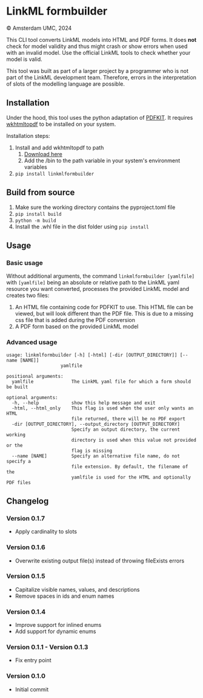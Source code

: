 # LinkML formbuilder
&copy; Amsterdam UMC, 2024

This CLI tool converts LinkML models into HTML and PDF forms. It does **not** check for model validity and thus might crash or show errors when used with an invalid model. Use the official LinkML tools to check whether your model is valid. 

This tool was built as part of a larger project by a programmer who is not part of the LinkML development team. Therefore, errors in the interpretation of slots of the modelling language are possible. 

## Installation
Under the hood, this tool uses the python adaptation of [PDFKIT](https://pypi.org/project/pdfkit/). It requires [wkhtmltopdf](https://wkhtmltopdf.org/index.html) to be installed on your system.

Installation steps:
1. Install and add wkhtmltopdf to path
    1. [Download here](https://wkhtmltopdf.org/downloads.html)
    2. Add the /bin to the path variable in your system's environment variables
2. ```pip install linkmlformbuilder```

## Build from source
1. Make sure the working directory contains the pyproject.toml file
2. ```pip install build```
3. ```python -m build```
4. Install the .whl file in the dist folder using ```pip install```

## Usage
### Basic usage
Without additional arguments, the command ```linkmlformbuilder [yamlfile]``` with ```[yamlfile]``` being an absolute or relative path to the LinkML yaml resource you want converted, processes the provided LinkML model and creates two files:
1. An HTML file containing code for PDFKIT to use. This HTML file can be viewed, but will look different than the PDF file. This is due to a missing css file that is added during the PDF conversion
2. A PDF form based on the provided LinkML model

### Advanced usage
```
usage: linkmlformbuilder [-h] [-html] [-dir [OUTPUT_DIRECTORY]] [--name [NAME]]
                    yamlfile

positional arguments:
  yamlfile              The LinkML yaml file for which a form should be built

optional arguments:
  -h, --help            show this help message and exit
  -html, --html_only    This flag is used when the user only wants an HTML
                        file returned, there will be no PDF export
  -dir [OUTPUT_DIRECTORY], --output_directory [OUTPUT_DIRECTORY]
                        Specify an output directory, the current working
                        directory is used when this value not provided or the
                        flag is missing
  --name [NAME]         Specify an alternative file name, do not specify a
                        file extension. By default, the filename of the
                        yamlfile is used for the HTML and optionally PDF files
```

## Changelog
### Version 0.1.7
- Apply cardinality to slots
### Version 0.1.6
- Overwrite existing output file(s) instead of throwing fileExists errors
### Version 0.1.5
- Capitalize visible names, values, and descriptions
- Remove spaces in ids and enum names
### Version 0.1.4
- Improve support for inlined enums
- Add support for dynamic enums
### Version 0.1.1 - Version 0.1.3
- Fix entry point
### Version 0.1.0
- Initial commit
